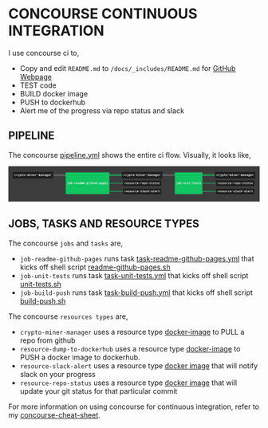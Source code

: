 # CONCOURSE CONTINUOUS INTEGRATION

I use concourse ci to,

* Copy and edit `README.md` to `/docs/_includes/README.md` for
  [GitHub Webpage](https://jeffdecola.github.io/crypto-miner-manager/)
* TEST code
* BUILD docker image
* PUSH to dockerhub
* Alert me of the progress via repo status and slack

## PIPELINE

The concourse
[pipeline.yml](https://github.com/JeffDeCola/crypto-miner-manager/blob/master/ci/pipeline.yml)
shows the entire ci flow. Visually, it looks like,

![IMAGE - crypto-miner-manager concourse ci pipeline - IMAGE](docs/pics/crypto-miner-manager-pipeline.jpg)

## JOBS, TASKS AND RESOURCE TYPES

The concourse `jobs` and `tasks` are,

* `job-readme-github-pages` runs task
  [task-readme-github-pages.yml](https://github.com/JeffDeCola/crypto-miner-manager/blob/master/ci/tasks/task-readme-github-pages.yml)
  that kicks off shell script
  [readme-github-pages.sh](https://github.com/JeffDeCola/crypto-miner-manager/blob/master/ci/scripts/readme-github-pages.sh)
* `job-unit-tests` runs task
  [task-unit-tests.yml](https://github.com/JeffDeCola/crypto-miner-manager/blob/master/ci/tasks/task-unit-tests.yml)
  that kicks off shell script
  [unit-tests.sh](https://github.com/JeffDeCola/crypto-miner-manager/tree/master/ci/scripts/unit-tests.sh)
* `job-build-push` runs task
  [task-build-push.yml](https://github.com/JeffDeCola/catch-microservice/blob/master/ci/tasks/task-build-push.yml)
  that kicks off shell script
  [build-push.sh](https://github.com/JeffDeCola/catch-microservice/tree/master/ci/scripts/build-push.sh)

The concourse `resources types` are,

* `crypto-miner-manager` uses a resource type
  [docker-image](https://hub.docker.com/r/concourse/git-resource/)
  to PULL a repo from github
* `resource-dump-to-dockerhub` uses a resource type
  [docker-image](https://hub.docker.com/r/concourse/docker-image-resource/)
  to PUSH a docker image to dockerhub.
* `resource-slack-alert` uses a resource type
  [docker image](https://hub.docker.com/r/cfcommunity/slack-notification-resource)
  that will notify slack on your progress
* `resource-repo-status` uses a resource type
  [docker image](https://hub.docker.com/r/dpb587/github-status-resource)
  that will update your git status for that particular commit

For more information on using concourse for continuous integration,
refer to my
[concourse-cheat-sheet](https://github.com/JeffDeCola/my-cheat-sheets/tree/master/software/operations-tools/continuous-integration-continuous-deployment/concourse-cheat-sheet).
